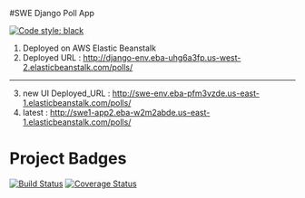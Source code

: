 #SWE Django Poll App

[![Code style: black](https://img.shields.io/badge/code%20style-black-000000.svg)](https://github.com/psf/black)

1. Deployed on AWS Elastic Beanstalk
2. Deployed URL : http://django-env.eba-uhg6a3fp.us-west-2.elasticbeanstalk.com/polls/
- - - - - 
3. new UI Deployed_URL : http://swe-env.eba-pfm3vzde.us-east-1.elasticbeanstalk.com/polls/
4. latest : http://swe1-app2.eba-w2m2abde.us-east-1.elasticbeanstalk.com/polls/

# Project Badges

[![Build Status](https://travis-ci.com/NeelGaji/swe1-app.svg?branch=main)](https://travis-ci.com/NeelGaji/swe1-app)
[![Coverage Status](https://coveralls.io/repos/github/NeelGaji/swe1-app/badge.svg?branch=main)](https://coveralls.io/github/NeelGaji/swe1-app?branch=main)


